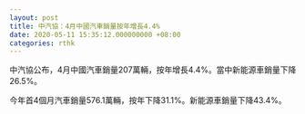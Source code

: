 ```yaml
---
layout: post
title: 中汽協：4月中國汽車銷量按年增長4.4%
date: 2020-05-11 15:35:12.000000000 +08:00
categories: rthk
---
```


中汽協公布，4月中國汽車銷量207萬輛，按年增長4.4%。當中新能源車銷量下降26.5%。

今年首4個月汽車銷量576.1萬輛，按年下降31.1%。新能源車銷量下降43.4%。
